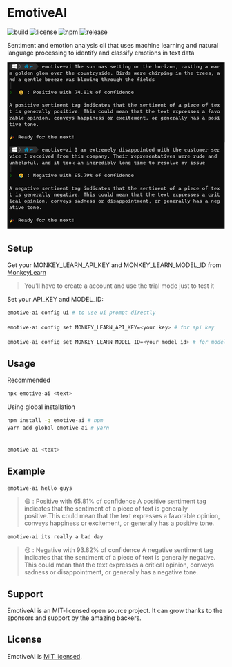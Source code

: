 # EmotiveAI

![build](https://github.com/iamando/emotive-ai/workflows/build/badge.svg)
![license](https://img.shields.io/github/license/iamando/emotive-ai?color=success)
![npm](https://img.shields.io/npm/v/emotive-ai)
![release](https://img.shields.io/github/release-date/iamando/emotive-ai)

Sentiment and emotion analysis cli that uses machine learning and natural language processing to identify and classify emotions in text data

![Demo](docs/demo.png)

## Setup

Get your MONKEY_LEARN_API_KEY and MONKEY_LEARN_MODEL_ID from [MonkeyLearn](https://monkeylearn.com/signup/)

> You'll have to create a account and use the trial mode just to test it

Set your API_KEY and MODEL_ID:

```bash
emotive-ai config ui # to use ui prompt directly

emotive-ai config set MONKEY_LEARN_API_KEY=<your key> # for api key

emotive-ai config set MONKEY_LEARN_MODEL_ID=<your model id> # for model
```

## Usage

Recommended

```bash
npx emotive-ai <text>
```

Using global installation

```bash
npm install -g emotive-ai # npm
yarn add global emotive-ai # yarn


emotive-ai <text>
```

## Example

```bash
emotive-ai hello guys
```

> 😄 : Positive with 65.81% of confidence
> A positive sentiment tag indicates that the sentiment of a piece of text is generally positive.This could mean that the text expresses a favorable opinion, conveys happiness or excitement, or generally has a positive tone.

```bash
emotive-ai its really a bad day
```

> 😢 : Negative with 93.82% of confidence
> A negative sentiment tag indicates that the sentiment of a piece of text is generally negative. This could mean that the text expresses a critical opinion, conveys sadness or disappointment, or generally has a negative tone.

## Support

EmotiveAI is an MIT-licensed open source project. It can grow thanks to the sponsors and support by the amazing backers.

## License

EmotiveAI is [MIT licensed](LICENSE).

